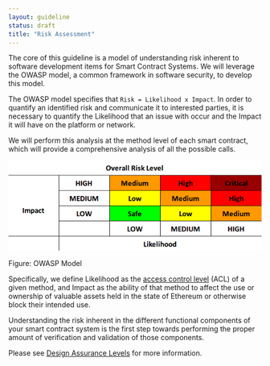 ```yaml
---
layout: guideline
status: draft
title: "Risk Assessment"
---
```


The core of this guideline is a model of understanding risk inherent to software development items for Smart Contract Systems.
We will leverage the OWASP model, a common framework in software security, to develop this model.

The OWASP model specifies that `Risk = Likelihood x Impact`. In order to quantify an identified risk
and communicate it to interested parties, it is necessary to quantify the Likelihood that an issue with occur
and the Impact it will have on the platform or network.

We will perform this analysis at the method level of each smart contract, which will provide
a comprehensive analysis of all the possible calls.
  
![Risk Rating](risk_levels.png)

Figure: OWASP Model

Specifically, we define Likelihood as the [access control level](access-control-level) (ACL) of a given method,
and Impact as the ability of that method to affect the use or ownership of valuable assets
held in the state of Ethereum or otherwise block their intended use.

Understanding the risk inherent in the different functional components of your smart contract system
is the first step towards performing the proper amount of verification and validation of those components.

Please see [Design Assurance Levels](design-assurance-level) for more information.

